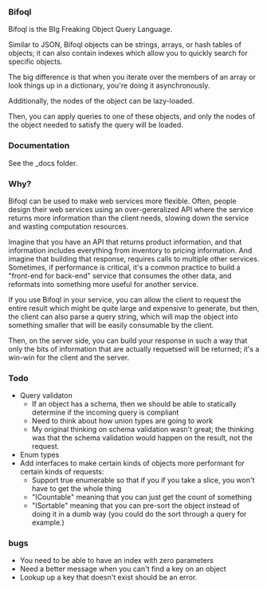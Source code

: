 ### Bifoql ###

Bifoql is the BIg Freaking Object Query Language.

Similar to JSON, Bifoql objects can be strings, arrays, or hash tables of objects; it can also contain indexes which allow you to quickly search for specific objects.

The big difference is that when you iterate over the members of an array or look things up in a dictionary, you're doing it asynchronously.

Additionally, the nodes of the object can be lazy-loaded.

Then, you can apply queries to one of these objects, and only the nodes of the object needed to satisfy the query will be loaded.

### Documentation ###

See the _docs folder.

### Why? ###

Bifoql can be used to make web services more flexible. Often, people design their web services using an over-gereralized API where the service returns more information than the client needs, slowing down the service and wasting computation resources.

Imagine that you have an API that returns product information, and that information includes everything from inventory to pricing information. And imagine that building that response, requires calls to multiple other services. Sometimes, if performance is critical, it's a common practice to build a "front-end for back-end" service that consumes the other data, and reformats into something more useful for another service.

If you use Bifoql in your service, you can allow the client to request the entire result which might be quite large and expensive to generate, but then, the client can also parse a query string, which will map the object into something smaller that will be easily consumable by the client.

Then, on the server side, you can build your response in such a way that only the bits of information that are actually requetsed will be returned; it's a win-win for the client and the server.

### Todo ###
* Query validaton
    * If an object has a schema, then we should be able to statically determine if the incoming query is compliant
    * Need to think about how union types are going to work
    * My original thinking on schema validation wasn't great; the thinking was that the schema validation would happen on the result, not the request.
* Enum types
* Add interfaces to make certain kinds of objects more performant for certain kinds of requests:
    * Support true enumerable so that if you if you take a slice, you won't have to get the whole thing
    * "ICountable" meaning that you can just get the count of something
    * "ISortable" meaning that you can pre-sort the object instead of doing it in a dumb way (you could do the sort through a query for example.)

### bugs ###
* You need to be able to have an index with zero parameters
* Need a better message when you can't find a key on an object
* Lookup up a key that doesn't exist should be an error.
